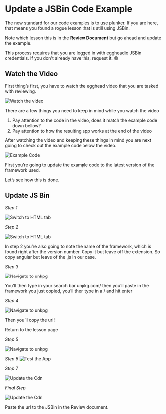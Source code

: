 # Update a JSBin Code Example

The new standard for our code examples is to use plunker. If you are here, that means you found a rogue lesson that is still using JSBin.

Note which lesson this is in the **Review Document** but go ahead and update the example.

This process requires that you are logged in with eggheadio JSBin credentials. If you don't already have this, request it. 😄

## Watch the Video

First thing’s first, you have to watch the egghead video that you are tasked with reviewing.

![Watch the video](../images/02-Update-Code/03-watch-the-video.png)

There are a few things you need to keep in mind while you watch the video

1. Pay attention to the code in the video, does it match the example code down bellow? 
2. Pay attention to how the resulting app works at the end of the video

After watching the video and keeping these things in mind you are next going to check out the example code below the video.

![Example Code](../images/02-Update-Code/03-example-code.png)

First you’re going to update the example code to the latest version of the framework used.

Let’s see how this is done.

## Update JS Bin 

_Step 1_

![Switch to HTML tab](../images/02-Update-Code/03-switch-to-html-tab.png)

_Step 2_

![Switch to HTML tab](../images/02-Update-Code/03-locate-script-tags.png)

In step 2 you’re also going to note the name of the framework, which is found right after the version number. Copy it but leave off the extension. So copy angular but leave of the .js in our case. 

_Step 3_

![Navigate to unkpg](../images/02-Update-Code/03-use-unpkg.png)

You’ll then type in your search bar unpkg.com/  then you’ll paste in the framework you just copied, you’ll then type in a / and hit enter

_Step 4_

![Navigate to unkpg](../images/02-Update-Code/03-Click-the-framework+js-link.png)

Then you’ll copy the url! 

Return to the lesson page

_Step 5_

![Navigate to unkpg](../images/02-Update-Code/03-click-this-link.png)

_Step 6_
![Test the App](../images/02-Update-Code/03-test-the-app.gif)

_Step 7_

![Update the Cdn](../images/02-Update-Code/03-update-the-cdn.gif)

_Final Step_

![Update the Cdn](../images/02-Update-Code/03-verify-the-app-works.gif)

Paste the url to the JSBin in the Review document.

